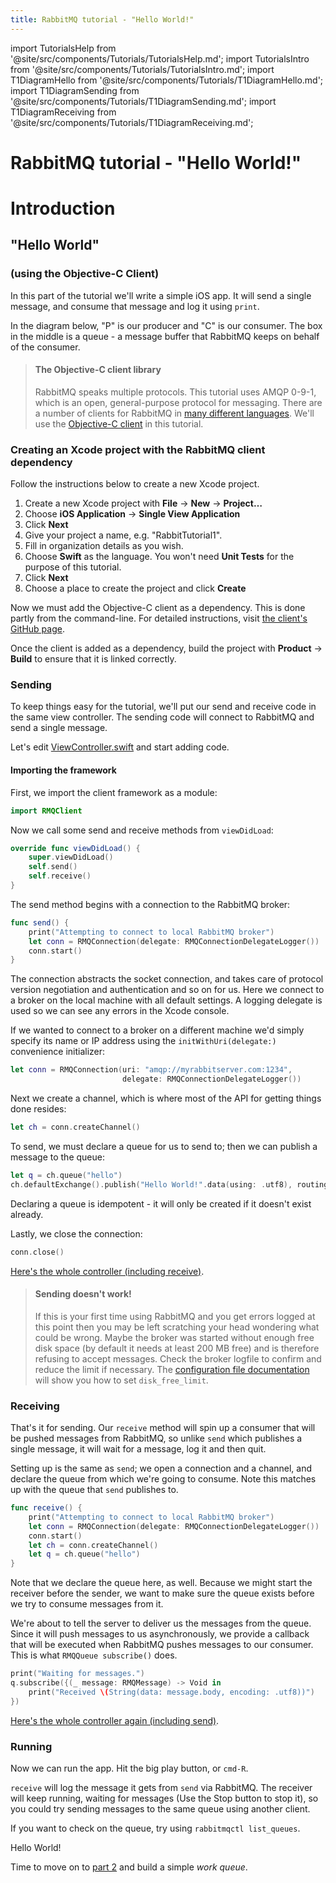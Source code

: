 ```yaml
---
title: RabbitMQ tutorial - "Hello World!"
---
```


import TutorialsHelp from '@site/src/components/Tutorials/TutorialsHelp.md';
import TutorialsIntro from '@site/src/components/Tutorials/TutorialsIntro.md';
import T1DiagramHello from '@site/src/components/Tutorials/T1DiagramHello.md';
import T1DiagramSending from '@site/src/components/Tutorials/T1DiagramSending.md';
import T1DiagramReceiving from '@site/src/components/Tutorials/T1DiagramReceiving.md';

# RabbitMQ tutorial - "Hello World!"

# Introduction

<TutorialsHelp/>
<TutorialsIntro/>

## "Hello World"
### (using the Objective-C Client)

In this part of the tutorial we'll write a simple iOS app. It will send a
single message, and consume that message and log it using `print`.

In the diagram below, "P" is our producer and "C" is our consumer. The box in
the middle is a queue - a message buffer that RabbitMQ keeps on behalf of the
consumer.

<T1DiagramHello/>

> #### The Objective-C client library
> RabbitMQ speaks multiple protocols. This tutorial uses AMQP 0-9-1, which is an open,
> general-purpose protocol for messaging. There are a number of clients
> for RabbitMQ in [many different
> languages][devtools]. We'll
> use the [Objective-C client][client] in this tutorial.

### Creating an Xcode project with the RabbitMQ client dependency

Follow the instructions below to create a new Xcode project.

1. Create a new Xcode project with **File** -> **New** -> **Project…**
1. Choose **iOS Application** -> **Single View Application**
1. Click **Next**
1. Give your project a name, e.g. "RabbitTutorial1".
1. Fill in organization details as you wish.
1. Choose **Swift** as the language. You won't need **Unit Tests** for the
   purpose of this tutorial.
1. Click **Next**
1. Choose a place to create the project and click **Create**

Now we must add the Objective-C client as a dependency. This is done partly
from the command-line. For detailed instructions, visit [the client's GitHub
page][client].

Once the client is added as a dependency, build the project with **Product** ->
**Build** to ensure that it is linked correctly.


### Sending

<T1DiagramSending/>

To keep things easy for the tutorial, we'll put our send and receive code in
the same view controller. The sending code will connect to RabbitMQ and send a
single message.

Let's edit
[ViewController.swift][controller]
and start adding code.

#### Importing the framework

First, we import the client framework as a module:

```swift
import RMQClient
```

Now we call some send and receive methods from `viewDidLoad`:

```swift
override func viewDidLoad() {
    super.viewDidLoad()
    self.send()
    self.receive()
}
```

The send method begins with a connection to the RabbitMQ broker:

```swift
func send() {
    print("Attempting to connect to local RabbitMQ broker")
    let conn = RMQConnection(delegate: RMQConnectionDelegateLogger())
    conn.start()
}
```

The connection abstracts the socket connection, and takes care of
protocol version negotiation and authentication and so on for us. Here
we connect to a broker on the local machine with all default settings. A
logging delegate is used so we can see any errors in the Xcode console.

If we wanted to connect to a broker on a different
machine we'd simply specify its name or IP address using the `initWithUri(delegate:)`
convenience initializer:

```swift
let conn = RMQConnection(uri: "amqp://myrabbitserver.com:1234",
                         delegate: RMQConnectionDelegateLogger())
```

Next we create a channel, which is where most of the API for getting
things done resides:

```swift
let ch = conn.createChannel()
```

To send, we must declare a queue for us to send to; then we can publish a message
to the queue:

```swift
let q = ch.queue("hello")
ch.defaultExchange().publish("Hello World!".data(using: .utf8), routingKey: q.name)
```

Declaring a queue is idempotent - it will only be created if it doesn't
exist already.

Lastly, we close the connection:

```swift
conn.close()
```

[Here's the whole controller (including receive)][controller].

> #### Sending doesn't work!
>
> If this is your first time using RabbitMQ and you get errors logged at this
> point then you may be left scratching your head wondering what could
> be wrong. Maybe the broker was started without enough free disk space
> (by default it needs at least 200 MB free) and is therefore refusing to
> accept messages. Check the broker logfile to confirm and reduce the
> limit if necessary. The <a
> href="../configure#config-items">configuration
> file documentation</a> will show you how to set <code>disk_free_limit</code>.


### Receiving

That's it for sending. Our `receive` method will spin up a consumer that will
be pushed messages from RabbitMQ, so unlike `send` which publishes a single
message, it will wait for a message, log it and then quit.

<T1DiagramReceiving/>

Setting up is the same as `send`; we open a connection and a
channel, and declare the queue from which we're going to consume.
Note this matches up with the queue that `send` publishes to.

```swift
func receive() {
    print("Attempting to connect to local RabbitMQ broker")
    let conn = RMQConnection(delegate: RMQConnectionDelegateLogger())
    conn.start()
    let ch = conn.createChannel()
    let q = ch.queue("hello")
}
```

Note that we declare the queue here, as well. Because we might start
the receiver before the sender, we want to make sure the queue exists
before we try to consume messages from it.

We're about to tell the server to deliver us the messages from the
queue. Since it will push messages to us asynchronously, we provide a
callback that will be executed when RabbitMQ pushes messages to
our consumer. This is what `RMQQueue subscribe()` does.

```swift
print("Waiting for messages.")
q.subscribe({(_ message: RMQMessage) -> Void in
    print("Received \(String(data: message.body, encoding: .utf8))")
})
```

[Here's the whole controller again (including send)][controller].

### Running

Now we can run the app. Hit the big play button, or `cmd-R`.

`receive` will log the message it gets from `send` via
RabbitMQ. The receiver will keep running, waiting for messages (Use the Stop
button to stop it), so you could try sending messages to the same queue using
another client.

If you want to check on the queue, try using `rabbitmqctl list_queues`.

Hello World!

Time to move on to [part 2](./tutorial-two-swift) and build a simple _work queue_.

[client]:https://github.com/rabbitmq/rabbitmq-objc-client
[controller]:https://github.com/rabbitmq/rabbitmq-tutorials/blob/main/swift/tutorial1/tutorial1/ViewController.swift
[devtools]:/docs/devtools
